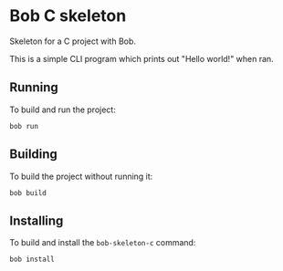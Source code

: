 # Bob C skeleton

Skeleton for a C project with Bob.

This is a simple CLI program which prints out "Hello world!" when ran.

## Running

To build and run the project:

```console
bob run
```

## Building

To build the project without running it:

```console
bob build
```

## Installing

To build and install the `bob-skeleton-c` command:

```console
bob install
```
